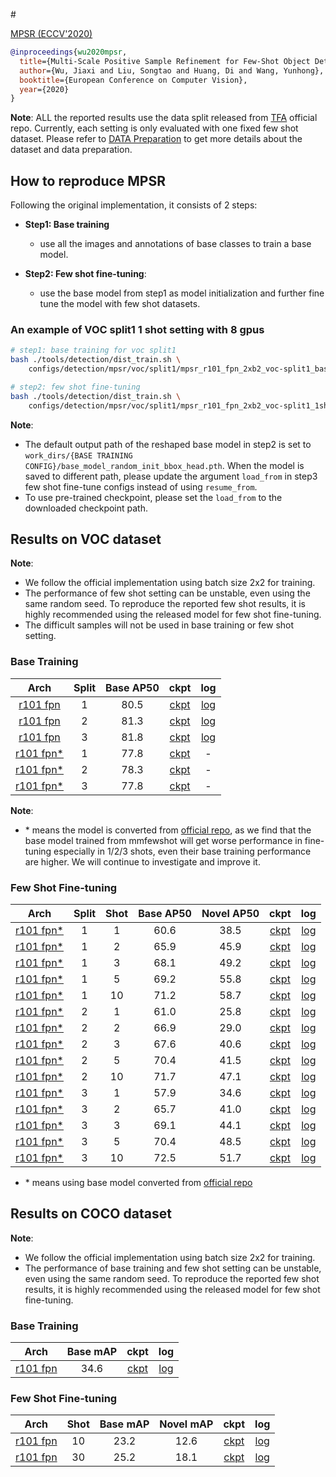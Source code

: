 <!-- [ALGORITHM] -->

#<summary><a href="https://arxiv.org/abs/2007.09384"> MPSR (ECCV'2020)</a></summary>

```bibtex
@inproceedings{wu2020mpsr,
  title={Multi-Scale Positive Sample Refinement for Few-Shot Object Detection},
  author={Wu, Jiaxi and Liu, Songtao and Huang, Di and Wang, Yunhong},
  booktitle={European Conference on Computer Vision},
  year={2020}
}
```
**Note**: ALL the reported results use the data split released from [TFA](https://github.com/ucbdrive/few-shot-object-detection/blob/master/datasets/README.md) official repo.
Currently, each setting is only evaluated with one fixed few shot dataset.
Please refer to [DATA Preparation](https://github.com/open-mmlab/mmfewshot/tree/master/tools/data/detection) to get more details about the dataset and data preparation.

## How to reproduce MPSR
Following the original implementation, it consists of 2 steps:
- **Step1: Base training**
   - use all the images and annotations of base classes to train a base model.

- **Step2: Few shot fine-tuning**:
   - use the base model from step1 as model initialization and further fine tune the model with few shot datasets.


### An example of VOC split1 1 shot setting with 8 gpus

```bash
# step1: base training for voc split1
bash ./tools/detection/dist_train.sh \
    configs/detection/mpsr/voc/split1/mpsr_r101_fpn_2xb2_voc-split1_base-training.py 8

# step2: few shot fine-tuning
bash ./tools/detection/dist_train.sh \
    configs/detection/mpsr/voc/split1/mpsr_r101_fpn_2xb2_voc-split1_1shot-fine-tuning.py 8
```

**Note**:
- The default output path of the reshaped base model in step2 is set to `work_dirs/{BASE TRAINING CONFIG}/base_model_random_init_bbox_head.pth`.
  When the model is saved to different path, please update the argument `load_from` in step3 few shot fine-tune configs instead
  of using `resume_from`.
- To use pre-trained checkpoint, please set the `load_from` to the downloaded checkpoint path.



## Results on VOC dataset

**Note**:
- We follow the official implementation using batch size 2x2 for training.
- The performance of few shot setting can be unstable, even using the same random seed.
  To reproduce the reported few shot results, it is highly recommended using the released model for few shot fine-tuning.
- The difficult samples will not be used in base training or few shot setting.

### Base Training

| Arch  | Split | Base AP50 |  ckpt | log |
| :------: | :-----------: | :------: | :------: |:------: |
| [r101 fpn](/configs/detection/mpsr/voc/split1/mpsr_r101_fpn_2xb2_voc-split1_base-training.py) | 1 | 80.5 | [ckpt](https://download.openmmlab.com/mmfewshot/detection/mpsr/voc/split1/mpsr_r101_fpn_2xb2_voc-split1_base-training_20211107_135130-ea747c7b.pth) | [log](https://download.openmmlab.com/mmfewshot/detection/mpsr/voc/split1/mpsr_r101_fpn_2xb2_voc-split1_base-training.log.json) |
| [r101 fpn](/configs/detection/mpsr/voc/split2/mpsr_r101_fpn_2xb2_voc-split2_base-training.py) | 2 | 81.3 | [ckpt](https://download.openmmlab.com/mmfewshot/detection/mpsr/voc/split2/mpsr_r101_fpn_2xb2_voc-split2_base-training_20211107_135130-c7b4ee3f.pth) | [log](https://download.openmmlab.com/mmfewshot/detection/mpsr/voc/split2/mpsr_r101_fpn_2xb2_voc-split2_base-training.log.json) |
| [r101 fpn](/configs/detection/mpsr/voc/split3/mpsr_r101_fpn_2xb2_voc-split3_base-training.py) | 3 | 81.8 | [ckpt](https://download.openmmlab.com/mmfewshot/detection/mpsr/voc/split3/mpsr_r101_fpn_2xb2_voc-split3_base-training_20211107_135304-3528e346.pth) | [log](https://download.openmmlab.com/mmfewshot/detection/mpsr/voc/split3/mpsr_r101_fpn_2xb2_voc-split3_base-training.log.json) |
| [r101 fpn*](/configs/detection/mpsr/voc/split1/mpsr_r101_fpn_2xb2_voc-split1_base-training.py) | 1 | 77.8 | [ckpt](https://download.openmmlab.com/mmfewshot/detection/mpsr/voc/split1/convert_mpsr_r101_fpn_2xb2_voc-split1_base-training-c186aaef.pth) | - |
| [r101 fpn*](/configs/detection/mpsr/voc/split2/mpsr_r101_fpn_2xb2_voc-split2_base-training.py) | 2 | 78.3 | [ckpt](https://download.openmmlab.com/mmfewshot/detection/mpsr/voc/split2/convert_mpsr_r101_fpn_2xb2_voc-split2_base-training-1861c370.pth) | - |
| [r101 fpn*](/configs/detection/mpsr/voc/split3/mpsr_r101_fpn_2xb2_voc-split3_base-training.py) | 3 | 77.8 | [ckpt](https://download.openmmlab.com/mmfewshot/detection/mpsr/voc/split3/convert_mpsr_r101_fpn_2xb2_voc-split3_base-training-1afa74d7.pth) | - |

**Note**:
- \* means the model is converted from [official repo](https://github.com/jiaxi-wu/MPSR), as we find that the base model trained from mmfewshot will
  get worse performance in fine-tuning especially in 1/2/3 shots, even their base training performance are higher.
  We will continue to investigate and improve it.


### Few Shot Fine-tuning


| Arch  | Split | Shot | Base AP50 | Novel AP50 |  ckpt | log |
| :--------------: | :-----------: | :------: | :------: |:------: |:------: |:------: |
| [r101 fpn*](/configs/detection/mpsr/voc/split1/mpsr_r101_fpn_2xb2_voc-split1_1shot-fine-tuning.py) | 1 | 1 | 60.6 | 38.5 | [ckpt](https://download.openmmlab.com/mmfewshot/detection/mpsr/voc/split1/mpsr_r101_fpn_2xb2_voc-split1_1shot-fine-tuning_20211109_130330-444b743a.pth) | [log](https://download.openmmlab.com/mmfewshot/detection/mpsr/voc/split1/mpsr_r101_fpn_2xb2_voc-split1_1shot-fine-tuning.log.json) |
| [r101 fpn*](/configs/detection/mpsr/voc/split1/mpsr_r101_fpn_2xb2_voc-split1_2shot-fine-tuning.py) | 1 | 2 | 65.9 | 45.9 | [ckpt](https://download.openmmlab.com/mmfewshot/detection/mpsr/voc/split1/mpsr_r101_fpn_2xb2_voc-split1_2shot-fine-tuning_20211109_130330-3a778216.pth) | [log](https://download.openmmlab.com/mmfewshot/detection/mpsr/voc/split1/mpsr_r101_fpn_2xb2_voc-split1_2shot-fine-tuning.log.json) |
| [r101 fpn*](/configs/detection/mpsr/voc/split1/mpsr_r101_fpn_2xb2_voc-split1_3shot-fine-tuning.py) | 1 | 3 | 68.1 | 49.2 | [ckpt](https://download.openmmlab.com/mmfewshot/detection/mpsr/voc/split1/mpsr_r101_fpn_2xb2_voc-split1_3shot-fine-tuning_20211109_130347-f5baa2f7.pth) | [log](https://download.openmmlab.com/mmfewshot/detection/mpsr/voc/split1/mpsr_r101_fpn_2xb2_voc-split1_3shot-fine-tuning.log.json) |
| [r101 fpn*](/configs/detection/mpsr/voc/split1/mpsr_r101_fpn_2xb2_voc-split1_5shot-fine-tuning.py) | 1 | 5 | 69.2 | 55.8 | [ckpt](https://download.openmmlab.com/mmfewshot/detection/mpsr/voc/split1/mpsr_r101_fpn_2xb2_voc-split1_5shot-fine-tuning_20211109_130347-620065e8.pth) | [log](https://download.openmmlab.com/mmfewshot/detection/mpsr/voc/split1/mpsr_r101_fpn_2xb2_voc-split1_5shot-fine-tuning.log.json) |
| [r101 fpn*](/configs/detection/mpsr/voc/split1/mpsr_r101_fpn_2xb2_voc-split1_10shot-fine-tuning.py) | 1 | 10 | 71.2 | 58.7 | [ckpt](https://download.openmmlab.com/mmfewshot/detection/mpsr/voc/split1/mpsr_r101_fpn_2xb2_voc-split1_10shot-fine-tuning_20211109_130430-d87b3b4b.pth) | [log](https://download.openmmlab.com/mmfewshot/detection/mpsr/voc/split1/mpsr_r101_fpn_2xb2_voc-split1_10shot-fine-tuning.log.json) |
| [r101 fpn*](/configs/detection/mpsr/voc/split2/mpsr_r101_fpn_2xb2_voc-split2_1shot-fine-tuning.py) | 2 | 1 | 61.0 | 25.8 | [ckpt](https://download.openmmlab.com/mmfewshot/detection/mpsr/voc/split2/mpsr_r101_fpn_2xb2_voc-split2_1shot-fine-tuning_20211107_195800-48163ea0.pth) | [log](https://download.openmmlab.com/mmfewshot/detection/mpsr/voc/split2/mpsr_r101_fpn_2xb2_voc-split2_1shot-fine-tuning.log.json) |
| [r101 fpn*](/configs/detection/mpsr/voc/split2/mpsr_r101_fpn_2xb2_voc-split2_2shot-fine-tuning.py) | 2 | 2 | 66.9 | 29.0 | [ckpt](https://download.openmmlab.com/mmfewshot/detection/mpsr/voc/split2/mpsr_r101_fpn_2xb2_voc-split2_2shot-fine-tuning_20211107_203755-65afa20b.pth) | [log](https://download.openmmlab.com/mmfewshot/detection/mpsr/voc/split2/mpsr_r101_fpn_2xb2_voc-split2_2shot-fine-tuning.log.json) |
| [r101 fpn*](/configs/detection/mpsr/voc/split2/mpsr_r101_fpn_2xb2_voc-split2_3shot-fine-tuning.py) | 2 | 3 | 67.6 | 40.6 | [ckpt](https://download.openmmlab.com/mmfewshot/detection/mpsr/voc/split2/mpsr_r101_fpn_2xb2_voc-split2_3shot-fine-tuning_20211107_110120-832962b1.pth) | [log](https://download.openmmlab.com/mmfewshot/detection/mpsr/voc/split2/mpsr_r101_fpn_2xb2_voc-split2_3shot-fine-tuning.log.json) |
| [r101 fpn*](/configs/detection/mpsr/voc/split2/mpsr_r101_fpn_2xb2_voc-split2_5shot-fine-tuning.py) | 2 | 5 | 70.4 | 41.5 | [ckpt](https://download.openmmlab.com/mmfewshot/detection/mpsr/voc/split2/mpsr_r101_fpn_2xb2_voc-split2_5shot-fine-tuning_20211107_114449-ea834f31.pth) | [log](https://download.openmmlab.com/mmfewshot/detection/mpsr/voc/split2/mpsr_r101_fpn_2xb2_voc-split2_5shot-fine-tuning.log.json) |
| [r101 fpn*](/configs/detection/mpsr/voc/split2/mpsr_r101_fpn_2xb2_voc-split2_10shot-fine-tuning.py) | 2 | 10 | 71.7 | 47.1 | [ckpt](https://download.openmmlab.com/mmfewshot/detection/mpsr/voc/split2/mpsr_r101_fpn_2xb2_voc-split2_10shot-fine-tuning_20211107_122815-8108834b.pth) | [log](https://download.openmmlab.com/mmfewshot/detection/mpsr/voc/split2/mpsr_r101_fpn_2xb2_voc-split2_10shot-fine-tuning.log.json) |
| [r101 fpn*](/configs/detection/mpsr/voc/split3/mpsr_r101_fpn_2xb2_voc-split3_1shot-fine-tuning.py) | 3 | 1 | 57.9 | 34.6 | [ckpt](https://download.openmmlab.com/mmfewshot/detection/mpsr/voc/split3/mpsr_r101_fpn_2xb2_voc-split3_1shot-fine-tuning_20211107_131308-c0e1d1f0.pth) | [log](https://download.openmmlab.com/mmfewshot/detection/mpsr/voc/split3/mpsr_r101_fpn_2xb2_voc-split3_1shot-fine-tuning.log.json) |
| [r101 fpn*](/configs/detection/mpsr/voc/split3/mpsr_r101_fpn_2xb2_voc-split3_2shot-fine-tuning.py) | 3 | 2 | 65.7 | 41.0 | [ckpt](https://download.openmmlab.com/mmfewshot/detection/mpsr/voc/split3/mpsr_r101_fpn_2xb2_voc-split3_2shot-fine-tuning_20211107_135527-70053e26.pth) | [log](https://download.openmmlab.com/mmfewshot/detection/mpsr/voc/split3/mpsr_r101_fpn_2xb2_voc-split3_2shot-fine-tuning.log.json) |
| [r101 fpn*](/configs/detection/mpsr/voc/split3/mpsr_r101_fpn_2xb2_voc-split3_3shot-fine-tuning.py) | 3 | 3 | 69.1 | 44.1 | [ckpt](https://download.openmmlab.com/mmfewshot/detection/mpsr/voc/split3/mpsr_r101_fpn_2xb2_voc-split3_3shot-fine-tuning_20211107_155433-8955b1d3.pth) | [log](https://download.openmmlab.com/mmfewshot/detection/mpsr/voc/split3/mpsr_r101_fpn_2xb2_voc-split3_3shot-fine-tuning.log.json) |
| [r101 fpn*](/configs/detection/mpsr/voc/split3/mpsr_r101_fpn_2xb2_voc-split3_5shot-fine-tuning.py) | 3 | 5 | 70.4 | 48.5 | [ckpt](https://download.openmmlab.com/mmfewshot/detection/mpsr/voc/split3/mpsr_r101_fpn_2xb2_voc-split3_5shot-fine-tuning_20211107_171449-a9931117.pth) | [log](https://download.openmmlab.com/mmfewshot/detection/mpsr/voc/split3/mpsr_r101_fpn_2xb2_voc-split3_5shot-fine-tuning.log.json) |
| [r101 fpn*](/configs/detection/mpsr/voc/split3/mpsr_r101_fpn_2xb2_voc-split3_10shot-fine-tuning.py) | 3 | 10 | 72.5 | 51.7 | [ckpt](https://download.openmmlab.com/mmfewshot/detection/mpsr/voc/split3/mpsr_r101_fpn_2xb2_voc-split3_10shot-fine-tuning_20211107_183534-698b6503.pth) | [log](https://download.openmmlab.com/mmfewshot/detection/mpsr/voc/split3/mpsr_r101_fpn_2xb2_voc-split3_10shot-fine-tuning.log.json) |

- \* means using base model converted from [official repo](https://github.com/jiaxi-wu/MPSR)

## Results on COCO dataset

**Note**:
- We follow the official implementation using batch size 2x2 for training.
- The performance of base training and few shot setting can be unstable, even using the same random seed.
  To reproduce the reported few shot results, it is highly recommended using the released model for few shot fine-tuning.


### Base Training

| Arch  | Base mAP |  ckpt | log |
| :------: | :-----------: | :------: |:------: |
| [r101 fpn](/configs/detection/mpsr/coco/mpsr_r101_fpn_2xb2_coco_base-training.py) | 34.6 | [ckpt](https://download.openmmlab.com/mmfewshot/detection/mpsr/coco/mpsr_r101_fpn_2xb2_coco_base-training_20211103_164720-c6998b36.pth) | [log](https://download.openmmlab.com/mmfewshot/detection/mpsr/coco/mpsr_r101_fpn_2xb2_coco_base-training.log.json) |

### Few Shot Fine-tuning


| Arch  |  Shot | Base mAP | Novel mAP |  ckpt | log |
| :--------------: | :-----------: |  :------: |:------: |:------: |:------: |
| [r101 fpn](/configs/detection/mpsr/coco/mpsr_r101_fpn_2xb2_coco_10shot-fine-tuning.py) | 10 | 23.2 | 12.6 | [ckpt](https://download.openmmlab.com/mmfewshot/detection/mpsr/coco/mpsr_r101_fpn_2xb2_coco_10shot-fine-tuning_20211104_161345-c4f1955a.pth) | [log](https://download.openmmlab.com/mmfewshot/detection/mpsr/coco/mpsr_r101_fpn_2xb2_coco_10shot-fine-tuning.log.json) |
| [r101 fpn](/configs/detection/mpsr/coco/mpsr_r101_fpn_2xb2_coco_30shot-fine-tuning.py) | 30 | 25.2 | 18.1 | [ckpt](https://download.openmmlab.com/mmfewshot/detection/mpsr/coco/mpsr_r101_fpn_2xb2_coco_30shot-fine-tuning_20211104_161611-fedc6a63.pth) | [log](https://download.openmmlab.com/mmfewshot/detection/mpsr/coco/mpsr_r101_fpn_2xb2_coco_30shot-fine-tuning.log.json) |
